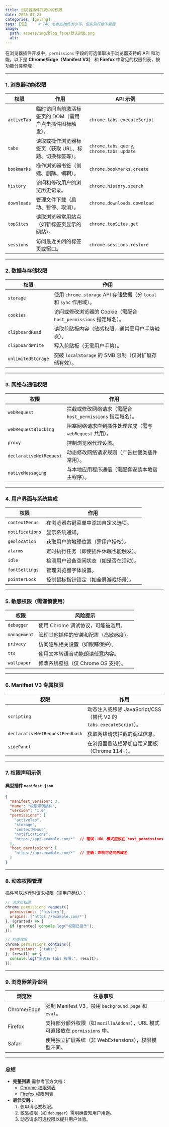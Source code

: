 ```yaml
---
title: 浏览器插件开发中的权限
date: 2025-07-21
categories: [golang]
tags: [包]     # TAG 名称应始终为小写，但实测好像不需要
image:
  path: assets/img/blog_face/默认封面.png
  alt: 
---
```


在浏览器插件开发中，`permissions` 字段的可选值取决于浏览器支持的 API 和功能。以下是 **Chrome/Edge（Manifest V3）** 和 **Firefox** 中常见的权限列表，按功能分类整理：

---

### **1. 浏览器功能权限**

| **权限**    | **作用**                                                 | **API 示例**                              |
| ----------- | -------------------------------------------------------- | ----------------------------------------- |
| `activeTab` | 临时访问当前激活标签页的 DOM（需用户点击插件图标触发）。 | `chrome.tabs.executeScript`               |
| `tabs`      | 读取或操作浏览器标签页（获取 URL、标题、切换标签等）。   | `chrome.tabs.query`, `chrome.tabs.update` |
| `bookmarks` | 操作浏览器书签（创建、删除、编辑）。                     | `chrome.bookmarks.create`                 |
| `history`   | 访问和修改用户的浏览历史记录。                           | `chrome.history.search`                   |
| `downloads` | 管理文件下载（启动、暂停、取消）。                       | `chrome.downloads.download`               |
| `topSites`  | 读取浏览器常用站点（如新标签页显示的网站）。             | `chrome.topSites.get`                     |
| `sessions`  | 访问最近关闭的标签页或窗口。                             | `chrome.sessions.restore`                 |

---

### **2. 数据与存储权限**

| **权限**           | **作用**                                                            |
| ------------------ | ------------------------------------------------------------------- |
| `storage`          | 使用 `chrome.storage` API 存储数据（分 `local` 和 `sync` 作用域）。 |
| `cookies`          | 访问或修改浏览器的 Cookie（需配合 `host_permissions` 指定域名）。   |
| `clipboardRead`    | 读取剪贴板内容（敏感权限，通常需用户手势触发）。                    |
| `clipboardWrite`   | 写入剪贴板（无需用户手势）。                                        |
| `unlimitedStorage` | 突破 `localStorage` 的 5MB 限制（仅对扩展存储有效）。               |

---

### **3. 网络与通信权限**

| **权限**                | **作用**                                                   |
| ----------------------- | ---------------------------------------------------------- |
| `webRequest`            | 拦截或修改网络请求（需配合 `host_permissions` 指定域名）。 |
| `webRequestBlocking`    | 阻塞网络请求直到插件处理完成（需与 `webRequest` 共用）。   |
| `proxy`                 | 控制浏览器代理设置。                                       |
| `declarativeNetRequest` | 动态修改网络请求规则（广告拦截类插件常用）。               |
| `nativeMessaging`       | 与本地应用程序通信（需配套安装本地宿主程序）。             |

---

### **4. 用户界面与系统集成**

| **权限**        | **作用**                               |
| --------------- | -------------------------------------- |
| `contextMenus`  | 在浏览器右键菜单中添加自定义选项。     |
| `notifications` | 显示系统通知。                         |
| `geolocation`   | 获取用户的地理位置（需用户授权）。     |
| `alarms`        | 定时执行任务（即使插件休眠也能触发）。 |
| `idle`          | 检测用户设备空闲状态（如是否在活动）。 |
| `fontSettings`  | 管理浏览器字体设置。                   |
| `pointerLock`   | 控制鼠标指针锁定（如全屏游戏场景）。   |

---

### **5. 敏感权限（需谨慎使用）**

| **权限**     | **风险提示**                           |
| ------------ | -------------------------------------- |
| `debugger`   | 使用 Chrome 调试协议，可能被滥用。     |
| `management` | 管理其他插件的安装和配置（高敏感度）。 |
| `privacy`    | 访问隐私相关设置（如跟踪保护）。       |
| `tts`        | 使用文本转语音功能朗读任意内容。       |
| `wallpaper`  | 修改系统壁纸（仅 Chrome OS 支持）。    |

---

### **6. Manifest V3 专属权限**

| **权限**                        | **作用**                                                           |
| ------------------------------- | ------------------------------------------------------------------ |
| `scripting`                     | 动态注入或移除 JavaScript/CSS（替代 V2 的 `tabs.executeScript`）。 |
| `declarativeNetRequestFeedback` | 获取网络请求拦截的调试信息。                                       |
| `sidePanel`                     | 在浏览器侧边栏添加自定义面板（Chrome 114+）。                      |

---

### **7. 权限声明示例**

#### **典型插件 `manifest.json`**

```json
{
  "manifest_version": 3,
  "name": "权限示例插件",
  "version": "1.0",
  "permissions": [
    "activeTab",
    "storage",
    "contextMenus",
    "notifications",
    "https://api.example.com/*"  // 错误：URL 模式应放在 host_permissions
  ],
  "host_permissions": [
    "https://api.example.com/*"  // 正确：声明可访问的域名
  ]
}
```

---

### **8. 动态权限管理**

插件可以运行时请求权限（需用户确认）：

```javascript
// 请求新权限
chrome.permissions.request({
  permissions: ['history'],
  origins: ['https://example.com/*']
}, (granted) => {
  if (granted) console.log("权限已授予");
});

// 检查权限
chrome.permissions.contains({
  permissions: ['tabs']
}, (result) => {
  console.log("是否有 tabs 权限:", result);
});
```

---

### **9. 浏览器差异说明**

| **浏览器**  | **注意事项**                                                                  |
| ----------- | ----------------------------------------------------------------------------- |
| Chrome/Edge | 强制 Manifest V3，禁用 `background.page` 和 `eval`。                          |
| Firefox     | 支持部分额外权限（如 `mozillaAddons`），URL 模式可直接放在 `permissions` 中。 |
| Safari      | 使用独立扩展系统（非 WebExtensions），权限模型不同。                          |

---

### **总结**

- **完整列表** 需参考官方文档：  
  - [Chrome 权限列表](https://developer.chrome.com/docs/extensions/mv3/declare_permissions/)  
  - [Firefox 权限列表](https://developer.mozilla.org/en-US/docs/Mozilla/Add-ons/WebExtensions/manifest.json/permissions)  
- **最佳实践**：  
  1. 仅申请必要权限。  
  2. 敏感权限（如 `debugger`）需明确告知用户用途。  
  3. 动态请求可选权限以提升用户体验。
